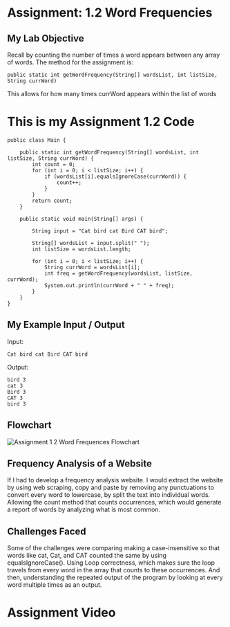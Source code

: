 
# Assignment: 1.2 Word Frequencies

## My Lab Objective
Recall by counting the number of times a word appears between any array of words. The method for the assignment is:

``` public static int getWordFrequency(String[] wordsList, int listSize, String currWord) ```

This allows for how many times currWord appears within the list of words

# This is my Assignment 1.2 Code
```
public class Main {

    public static int getWordFrequency(String[] wordsList, int listSize, String currWord) {
        int count = 0;
        for (int i = 0; i < listSize; i++) {
            if (wordsList[i].equalsIgnoreCase(currWord)) {
                count++;
            }
        }
        return count;
    }

    public static void main(String[] args) {

        String input = "Cat bird cat Bird CAT bird";

        String[] wordsList = input.split(" ");
        int listSize = wordsList.length;

        for (int i = 0; i < listSize; i++) {
            String currWord = wordsList[i];
            int freq = getWordFrequency(wordsList, listSize, currWord);
            System.out.println(currWord + " " + freq);
        }
    }
}
```
## My Example Input / Output

Input:

``` Cat bird cat Bird CAT bird ```


Output:

``` Cat 3
bird 3
cat 3
Bird 3
CAT 3
bird 3
```

## Flowchart

![Assignment 1 2 Word Frequences Flowchart](https://github.com/user-attachments/assets/a7c6e7c6-d7dc-4480-ad26-0cc8e93c13b1)

## Frequency Analysis of a Website

If I had to develop a frequency analysis website. I would extract the website by using web scraping, copy and paste by removing any punctuations to convert every word to lowercase, by split the text into individual words. Allowing the count method that counts occurrences, which would generate a report of words by analyzing what is most common.

## Challenges Faced

Some of the challenges were comparing making a case-insensitive so that words like cat, Cat, and CAT counted the same by using equalsIgnoreCase(). Using Loop correctness, which makes sure the loop travels from every word in the array that counts to these occurrences. And then, understanding the repeated output of the program by looking at every word multiple times as an output.

# Assignment Video
